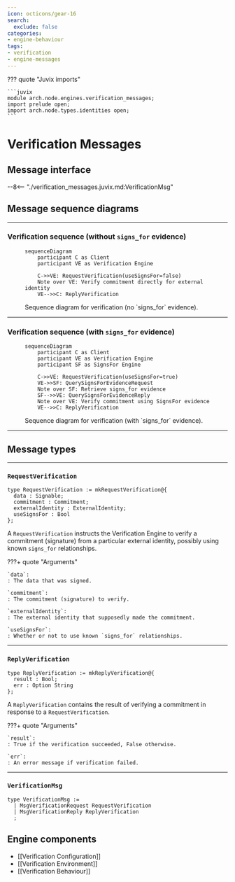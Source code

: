 ```yaml
---
icon: octicons/gear-16
search:
  exclude: false
categories:
- engine-behaviour
tags:
- verification
- engine-messages
---
```


??? quote "Juvix imports"

    ```juvix
    module arch.node.engines.verification_messages;
    import prelude open;
    import arch.node.types.identities open;
    ```

# Verification Messages

## Message interface

--8<-- "./verification_messages.juvix.md:VerificationMsg"

## Message sequence diagrams

---

### Verification sequence (without `signs_for` evidence)

<!-- --8<-- [start:message-sequence-diagram-no-signs-for] -->
<figure markdown="span">

```mermaid
sequenceDiagram
    participant C as Client
    participant VE as Verification Engine

    C->>VE: RequestVerification(useSignsFor=false)
    Note over VE: Verify commitment directly for external identity
    VE-->>C: ReplyVerification
```

<figcaption markdown="span">
Sequence diagram for verification (no `signs_for` evidence).
</figcaption>
</figure>
<!-- --8<-- [end:message-sequence-diagram-no-signs-for] -->

---

### Verification sequence (with `signs_for` evidence)

<!-- --8<-- [start:message-sequence-diagram-signs-for] -->
<figure markdown="span">

```mermaid
sequenceDiagram
    participant C as Client
    participant VE as Verification Engine
    participant SF as SignsFor Engine

    C->>VE: RequestVerification(useSignsFor=true)
    VE->>SF: QuerySignsForEvidenceRequest
    Note over SF: Retrieve signs_for evidence
    SF-->>VE: QuerySignsForEvidenceReply
    Note over VE: Verify commitment using SignsFor evidence
    VE-->>C: ReplyVerification
```

<figcaption markdown="span">
Sequence diagram for verification (with `signs_for` evidence).
</figcaption>
</figure>
<!-- --8<-- [end:message-sequence-diagram-signs-for] -->

---

## Message types

---

### `RequestVerification`

```juvix
type RequestVerification := mkRequestVerification@{
  data : Signable;
  commitment : Commitment;
  externalIdentity : ExternalIdentity;
  useSignsFor : Bool
};
```

A `RequestVerification` instructs the Verification Engine to verify a commitment
(signature) from a particular external identity, possibly using known
`signs_for` relationships.

???+ quote "Arguments"

    `data`:
    : The data that was signed.

    `commitment`:
    : The commitment (signature) to verify.

    `externalIdentity`:
    : The external identity that supposedly made the commitment.

    `useSignsFor`:
    : Whether or not to use known `signs_for` relationships.

---

### `ReplyVerification`

```juvix
type ReplyVerification := mkReplyVerification@{
  result : Bool;
  err : Option String
};
```

A `ReplyVerification` contains the result of verifying a commitment in
response to a `RequestVerification`.

???+ quote "Arguments"

    `result`:
    : True if the verification succeeded, False otherwise.

    `err`:
    : An error message if verification failed.

---

### `VerificationMsg`

<!-- --8<-- [start:VerificationMsg] -->
```juvix
type VerificationMsg :=
  | MsgVerificationRequest RequestVerification
  | MsgVerificationReply ReplyVerification
  ;
```
<!-- --8<-- [end:VerificationMsg] -->

## Engine components

- [[Verification Configuration]]
- [[Verification Environment]]
- [[Verification Behaviour]]



